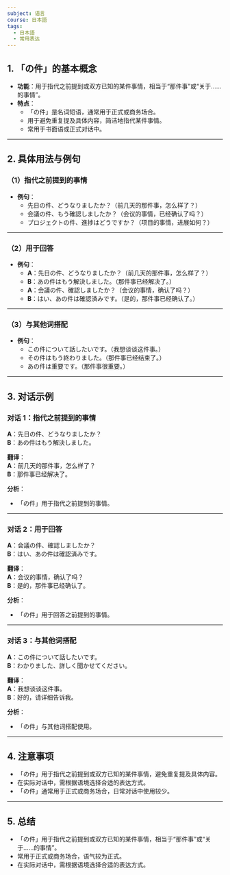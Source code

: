 ```yaml
---
subject: 语言
course: 日本語
tags:
  - 日本語
  - 常用表达
---
```


## 1. **「の件」的基本概念**

- **功能**：用于指代之前提到或双方已知的某件事情，相当于“那件事”或“关于……的事情”。
- **特点**：
  - 「の件」是名词短语，通常用于正式或商务场合。
  - 用于避免重复提及具体内容，简洁地指代某件事情。
  - 常用于书面语或正式对话中。

---

## 2. **具体用法与例句**

### （1）**指代之前提到的事情**
- **例句**：
  - 先日の件、どうなりましたか？（前几天的那件事，怎么样了？）
  - 会議の件、もう確認しましたか？（会议的事情，已经确认了吗？）
  - プロジェクトの件、進捗はどうですか？（项目的事情，进展如何？）

---

### （2）**用于回答**
- **例句**：
  - **A**：先日の件、どうなりましたか？（前几天的那件事，怎么样了？）
  - **B**：あの件はもう解決しました。（那件事已经解决了。）
  - **A**：会議の件、確認しましたか？（会议的事情，确认了吗？）
  - **B**：はい、あの件は確認済みです。（是的，那件事已经确认了。）

---

### （3）**与其他词搭配**
- **例句**：
  - この件について話したいです。（我想谈谈这件事。）
  - その件はもう終わりました。（那件事已经结束了。）
  - あの件は重要です。（那件事很重要。）

---

## 3. **对话示例**

### 对话 1：指代之前提到的事情
**A**：先日の件、どうなりましたか？  
**B**：あの件はもう解決しました。

**翻译**：  
**A**：前几天的那件事，怎么样了？  
**B**：那件事已经解决了。

**分析**：
- 「の件」用于指代之前提到的事情。

---

### 对话 2：用于回答
**A**：会議の件、確認しましたか？  
**B**：はい、あの件は確認済みです。

**翻译**：  
**A**：会议的事情，确认了吗？  
**B**：是的，那件事已经确认了。

**分析**：
- 「の件」用于回答之前提到的事情。

---

### 对话 3：与其他词搭配
**A**：この件について話したいです。  
**B**：わかりました、詳しく聞かせてください。

**翻译**：  
**A**：我想谈谈这件事。  
**B**：好的，请详细告诉我。

**分析**：
- 「の件」与其他词搭配使用。

---

## 4. **注意事项**
- 「の件」用于指代之前提到或双方已知的某件事情，避免重复提及具体内容。
- 在实际对话中，需根据语境选择合适的表达方式。
- 「の件」通常用于正式或商务场合，日常对话中使用较少。

---

## 5. **总结**
- 「の件」用于指代之前提到或双方已知的某件事情，相当于“那件事”或“关于……的事情”。
- 常用于正式或商务场合，语气较为正式。
- 在实际对话中，需根据语境选择合适的表达方式。
